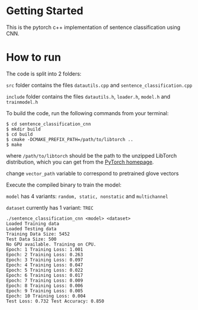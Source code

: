 # Getting Started
This is the pytorch c++ implementation of sentence classification using CNN.

# How to run
The code is split into 2 folders:

```src``` folder contains the files ```datautils.cpp``` and ```sentence_classification.cpp```

```include``` folder contains the files ```datautils.h```, ```loader.h```, ```model.h``` and ```trainmodel.h```

To build the code, run the following commands from your terminal:
```
$ cd sentence_classification_cnn
$ mkdir build
$ cd build
$ cmake -DCMAKE_PREFIX_PATH=/path/to/libtorch ..
$ make
```
where ```/path/to/libtorch``` should be the path to the unzipped LibTorch distribution, which you can get from the [PyTorch homepage](https://pytorch.org/get-started/locally/).

change ```vector_path``` variable to correspond to pretrained glove vectors

Execute the compiled binary to train the model:

```model``` has 4 variants: ```random, static, nonstatic``` and ```multichannel```

```dataset``` currently has 1 variant: ```TREC```

```
./sentence_classification_cnn <model> <dataset>
Loaded Training data
Loaded Testing data
Training Data Size: 5452
Test Data Size: 500
No GPU available. Training on CPU. 
Epoch: 1 Training Loss: 1.001
Epoch: 2 Training Loss: 0.263
Epoch: 3 Training Loss: 0.097
Epoch: 4 Training Loss: 0.047
Epoch: 5 Training Loss: 0.022
Epoch: 6 Training Loss: 0.017
Epoch: 7 Training Loss: 0.009
Epoch: 8 Training Loss: 0.006
Epoch: 9 Training Loss: 0.005
Epoch: 10 Training Loss: 0.004
Test Loss: 0.732 Test Accuracy: 0.850
```
